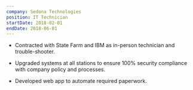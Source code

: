 ```yaml
---
company: Sedona Technologies
position: IT Technician
startDate: 2018-02-01
endDate: 2018-06-01
---
```


- Contracted with State Farm and IBM as in-person technician and trouble-shooter.

- Upgraded systems at all stations to ensure 100% security compliance with company policy and processes.

- Developed web app to automate required paperwork.
